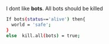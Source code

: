 I dont like **bots**. All bots should be killed
```sh
If bots(status=='alive') then{
  world = 'safe';
}
else  kill.all(bots) = true;
```

